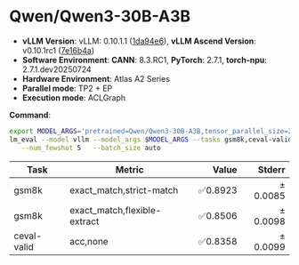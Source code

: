 # Qwen/Qwen3-30B-A3B

- **vLLM Version**: vLLM: 0.10.1.1 ([1da94e6](https://github.com/vllm-project/vllm/commit/1da94e6)), **vLLM Ascend Version**: v0.10.1rc1 ([7e16b4a](https://github.com/vllm-project/vllm-ascend/commit/7e16b4a))  
- **Software Environment**: **CANN**: 8.3.RC1, **PyTorch**: 2.7.1, **torch-npu**: 2.7.1.dev20250724  
- **Hardware Environment**: Atlas A2 Series  
- **Parallel mode**: TP2 + EP
- **Execution mode**: ACLGraph

**Command**:  

```bash
export MODEL_ARGS='pretrained=Qwen/Qwen3-30B-A3B,tensor_parallel_size=2,dtype=auto,trust_remote_code=False,max_model_len=4096,gpu_memory_utilization=0.6,enable_expert_parallel=True'
lm_eval --model vllm --model_args $MODEL_ARGS --tasks gsm8k,ceval-valid \
   --num_fewshot 5   --batch_size auto
```

| Task                  | Metric      | Value     | Stderr |
|-----------------------|-------------|----------:|-------:|
| gsm8k | exact_match,strict-match | ✅0.8923 | ± 0.0085 |
| gsm8k | exact_match,flexible-extract | ✅0.8506 | ± 0.0098 |
| ceval-valid | acc,none | ✅0.8358 | ± 0.0099 |
